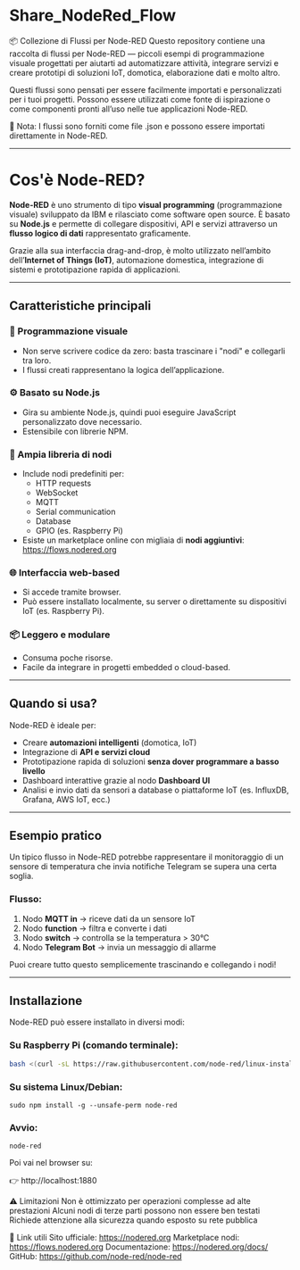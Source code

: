 # Share_NodeRed_Flow
📦 Collezione di Flussi per Node-RED
Questo repository contiene una raccolta di flussi per Node-RED — piccoli esempi di programmazione visuale progettati per aiutarti ad automatizzare attività, integrare servizi e creare prototipi di soluzioni IoT, domotica, elaborazione dati e molto altro.

Questi flussi sono pensati per essere facilmente importati e personalizzati per i tuoi progetti.
Possono essere utilizzati come fonte di ispirazione o come componenti pronti all’uso nelle tue applicazioni Node-RED.

🔧 Nota: I flussi sono forniti come file .json e possono essere importati direttamente in Node-RED.

---

# Cos'è Node-RED?

**Node-RED** è uno strumento di tipo **visual programming** (programmazione visuale) sviluppato da IBM e rilasciato come software open source. È basato su **Node.js** e permette di collegare dispositivi, API e servizi attraverso un **flusso logico di dati** rappresentato graficamente.

Grazie alla sua interfaccia drag-and-drop, è molto utilizzato nell’ambito dell’**Internet of Things (IoT)**, automazione domestica, integrazione di sistemi e prototipazione rapida di applicazioni.

---

## Caratteristiche principali

### 🧩 Programmazione visuale
- Non serve scrivere codice da zero: basta trascinare i "nodi" e collegarli tra loro.
- I flussi creati rappresentano la logica dell’applicazione.

### ⚙️ Basato su Node.js
- Gira su ambiente Node.js, quindi puoi eseguire JavaScript personalizzato dove necessario.
- Estensibile con librerie NPM.

### 🔌 Ampia libreria di nodi
- Include nodi predefiniti per:
  - HTTP requests
  - WebSocket
  - MQTT
  - Serial communication
  - Database
  - GPIO (es. Raspberry Pi)
- Esiste un marketplace online con migliaia di **nodi aggiuntivi**: [https://flows.nodered.org ](https://flows.nodered.org )

### 🌐 Interfaccia web-based
- Si accede tramite browser.
- Può essere installato localmente, su server o direttamente su dispositivi IoT (es. Raspberry Pi).

### 📦 Leggero e modulare
- Consuma poche risorse.
- Facile da integrare in progetti embedded o cloud-based.

---

## Quando si usa?

Node-RED è ideale per:

- Creare **automazioni intelligenti** (domotica, IoT)
- Integrazione di **API e servizi cloud**
- Prototipazione rapida di soluzioni **senza dover programmare a basso livello**
- Dashboard interattive grazie al nodo **Dashboard UI**
- Analisi e invio dati da sensori a database o piattaforme IoT (es. InfluxDB, Grafana, AWS IoT, ecc.)

---

## Esempio pratico

Un tipico flusso in Node-RED potrebbe rappresentare il monitoraggio di un sensore di temperatura che invia notifiche Telegram se supera una certa soglia.

### Flusso:
1. Nodo **MQTT in** → riceve dati da un sensore IoT
2. Nodo **function** → filtra e converte i dati
3. Nodo **switch** → controlla se la temperatura > 30°C
4. Nodo **Telegram Bot** → invia un messaggio di allarme

Puoi creare tutto questo semplicemente trascinando e collegando i nodi!

---

## Installazione

Node-RED può essere installato in diversi modi:

### Su Raspberry Pi (comando terminale):
```bash
bash <(curl -sL https://raw.githubusercontent.com/node-red/linux-installers/master/deb/update-nodejs-and-nodered )
```
### Su sistema Linux/Debian:

```sudo
sudo npm install -g --unsafe-perm node-red
```

### Avvio:
```
node-red
```
Poi vai nel browser su:

👉 http://localhost:1880

⚠️ Limitazioni
Non è ottimizzato per operazioni complesse ad alte prestazioni
Alcuni nodi di terze parti possono non essere ben testati
Richiede attenzione alla sicurezza quando esposto su rete pubblica

🔗 Link utili
Sito ufficiale: https://nodered.org
Marketplace nodi: https://flows.nodered.org
Documentazione: https://nodered.org/docs/
GitHub: https://github.com/node-red/node-red
